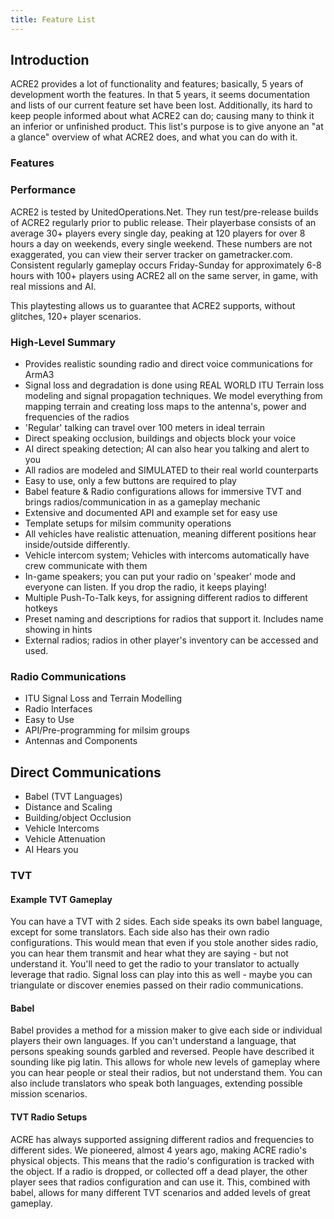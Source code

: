 ```yaml
---
title: Feature List
---
```


## Introduction

ACRE2 provides a lot of functionality and features; basically, 5 years of development worth the features. In that 5 years, it seems documentation and lists of our current feature set have been lost. Additionally, its hard to keep people informed about what ACRE2 can do; causing many to think it an inferior or unfinished product. This list's purpose is to give anyone an "at a glance" overview of what ACRE2 does, and what you can do with it.

### Features

### Performance

ACRE2 is tested by UnitedOperations.Net. They run test/pre-release builds of ACRE2 regularly prior to public release. Their playerbase consists of an average 30+ players every single day, peaking at 120 players for over 8 hours a day on weekends, every single weekend. These numbers are not exaggerated, you can view their server tracker on gametracker.com. Consistent regularly gameplay occurs Friday-Sunday for approximately 6-8 hours with 100+ players using ACRE2 all on the same server, in game, with real missions and AI.

This playtesting allows us to guarantee that ACRE2 supports, without glitches, 120+ player scenarios.

### High-Level Summary

* Provides realistic sounding radio and direct voice communications for ArmA3
* Signal loss and degradation is done using REAL WORLD ITU Terrain loss modeling and signal propagation techniques. We model everything from mapping terrain and creating loss maps to the antenna's, power and frequencies of the radios
* 'Regular' talking can travel over 100 meters in ideal terrain
* Direct speaking occlusion, buildings and objects block your voice
* AI direct speaking detection; AI can also hear you talking and alert to you
* All radios are modeled and SIMULATED to their real world counterparts
* Easy to use, only a few buttons are required to play
* Babel feature & Radio configurations allows for immersive TVT and brings radios/communication in as a gameplay mechanic
* Extensive and documented API and example set for easy use
* Template setups for milsim community operations
* All vehicles have realistic attenuation, meaning different positions hear inside/outside differently.
* Vehicle intercom system; Vehicles with intercoms automatically have crew communicate with them
* In-game speakers; you can put your radio on 'speaker' mode and everyone can listen. If you drop the radio, it keeps playing!
* Multiple Push-To-Talk keys, for assigning different radios to different hotkeys
* Preset naming and descriptions for radios that support it. Includes name showing in hints
* External radios; radios in other player's inventory can be accessed and used.

### Radio Communications

* ITU Signal Loss and Terrain Modelling
* Radio Interfaces
* Easy to Use
* API/Pre-programming for milsim groups
* Antennas and Components

## Direct Communications

* Babel (TVT Languages)
* Distance and Scaling
* Building/object Occlusion
* Vehicle Intercoms
* Vehicle Attenuation
* AI Hears you

### TVT

#### Example TVT Gameplay

You can have a TVT with 2 sides. Each side speaks its own babel language, except for some translators. Each side also has their own radio configurations. This would mean that even if you stole another sides radio, you can hear them transmit and hear what they are saying - but not understand it. You'll need to get the radio to your translator to actually leverage that radio. Signal loss can play into this as well - maybe you can triangulate or discover enemies passed on their radio communications.

#### Babel

Babel provides a method for a mission maker to give each side or individual players their own languages. If you can't understand a language, that persons speaking sounds garbled and reversed. People have described it sounding like pig latin. This allows for whole new levels of gameplay where you can hear people or steal their radios, but not understand them. You can also include translators who speak both languages, extending possible mission scenarios.

#### TVT Radio Setups

ACRE has always supported assigning different radios and frequencies to different sides. We pioneered, almost 4 years ago, making ACRE radio's physical objects. This means that the radio's configuration is tracked with the object. If a radio is dropped, or collected off a dead player, the other player sees that radios configuration and can use it. This, combined with babel, allows for many different TVT scenarios and added levels of great gameplay.
